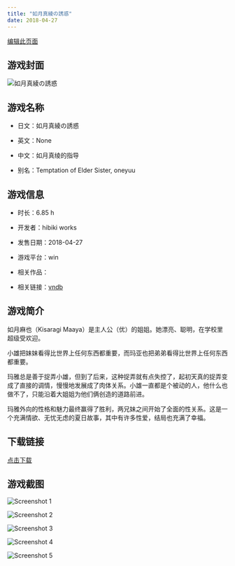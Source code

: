 ```yaml
---
title: "如月真綾の誘惑"
date: 2018-04-27
---
```

[编辑此页面](https://github.com/ACG-3/ADV3-source/blob/main/source/_posts/%E5%A6%82%E6%9C%88%E7%9C%9F%E7%B6%BE%E3%81%AE%E8%AA%98%E6%83%91.md)

## 游戏封面

![如月真綾の誘惑](https%3A//pan.timero.xyz/onedrive/img_lib_001/%E5%A6%82%E6%9C%88%E7%9C%9F%E7%B6%BE%E3%81%AE%E8%AA%98%E6%83%91_cover.avif)


## 游戏名称

- 日文：如月真綾の誘惑
- 英文：None
- 中文：如月真绫的指导

- 别名：Temptation of Elder Sister, oneyuu


## 游戏信息

- 时长：6.85 h
- 开发者：hibiki works
- 发售日期：2018-04-27
- 游戏平台：win
- 相关作品：

- 相关链接：[vndb](https://vndb.org/v22483)


## 游戏简介

如月麻也（Kisaragi Maaya）是主人公（优）的姐姐。她漂亮、聪明，在学校里超级受欢迎。

小雄把妹妹看得比世界上任何东西都重要，而玛亚也把弟弟看得比世界上任何东西都重要。

玛雅总是善于捉弄小雄，但到了后来，这种捉弄就有点失控了，起初天真的捉弄变成了直接的调情，慢慢地发展成了肉体关系。小雄一直都是个被动的人，他什么也做不了，只能沿着大姐姐为他们俩创造的道路前进。

玛雅外向的性格和魅力最终赢得了胜利，两兄妹之间开始了全面的性关系。这是一个充满情欲、无忧无虑的夏日故事，其中有许多性爱，结局也充满了幸福。




## 下载链接

[点击下载](https://pan.timero.xyz/onedrive/adv_lib_001/%E5%A6%82%E6%9C%88%E7%9C%9F%E7%B6%BE%E3%81%AE%E8%AA%98%E6%83%91)


## 游戏截图


![Screenshot 1](https%3A//pan.timero.xyz/onedrive/img_lib_001/%E5%A6%82%E6%9C%88%E7%9C%9F%E7%B6%BE%E3%81%AE%E8%AA%98%E6%83%91_Screenshot_1.avif)

![Screenshot 2](https%3A//pan.timero.xyz/onedrive/img_lib_001/%E5%A6%82%E6%9C%88%E7%9C%9F%E7%B6%BE%E3%81%AE%E8%AA%98%E6%83%91_Screenshot_2.avif)

![Screenshot 3](https%3A//pan.timero.xyz/onedrive/img_lib_001/%E5%A6%82%E6%9C%88%E7%9C%9F%E7%B6%BE%E3%81%AE%E8%AA%98%E6%83%91_Screenshot_3.avif)

![Screenshot 4](https%3A//pan.timero.xyz/onedrive/img_lib_001/%E5%A6%82%E6%9C%88%E7%9C%9F%E7%B6%BE%E3%81%AE%E8%AA%98%E6%83%91_Screenshot_4.avif)

![Screenshot 5](https%3A//pan.timero.xyz/onedrive/img_lib_001/%E5%A6%82%E6%9C%88%E7%9C%9F%E7%B6%BE%E3%81%AE%E8%AA%98%E6%83%91_Screenshot_5.avif)

